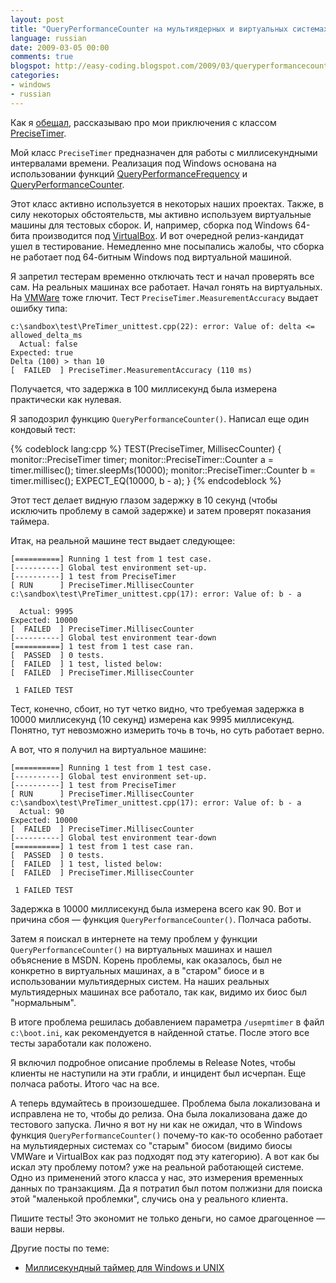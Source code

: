 ```yaml
---
layout: post
title: "QueryPerformanceCounter на мультиядерных и виртуальных системах"
language: russian
date: 2009-03-05 00:00
comments: true
blogspot: http://easy-coding.blogspot.com/2009/03/queryperformancecounter.html
categories:
- windows
- russian
---
```

Как я [обещал][Unit-тест для Coredump], рассказываю про мои приключения с классом [PreciseTimer][Миллисекундный таймер для Windows и UNIX].

Мой класс `PreciseTimer` предназначен для работы с миллисекундными интервалами времени. Реализация под Windows основана на использовании функций [QueryPerformanceFrequency][] и [QueryPerformanceCounter][].

[QueryPerformanceFrequency]: http://msdn.microsoft.com/en-us/library/ms644905.aspx
[QueryPerformanceCounter]: http://msdn.microsoft.com/en-us/library/ms644904.aspx

Этот класс активно используется в некоторых наших проектах. Также, в силу некоторых обстоятельств, мы активно используем виртуальные машины для тестовых сборок. И, например, сборка под Windows 64-бита производится под [VirtualBox][]. И вот очередной релиз-кандидат ушел в тестирование. Немедленно мне посыпались жалобы, что сборка не работает под 64-битным Windows под виртуальной машиной.

[VirtualBox]: http://www.virtualbox.org/

Я запретил тестерам временно отключать тест и начал проверять все сам. На реальных машинах все работает. Начал гонять на виртуальных. На [VMWare][] тоже глючит. Тест `PreciseTimer.MeasurementAccuracy` выдает ошибку типа:

[VMWare]: http://www.vmware.com/

    c:\sandbox\test\PreTimer_unittest.cpp(22): error: Value of: delta <= allowed_delta_ms
      Actual: false
    Expected: true
    Delta (100) > than 10
    [  FAILED  ] PreciseTimer.MeasurementAccuracy (110 ms)

Получается, что задержка в 100 миллисекунд была измерена практически как нулевая.

Я заподозрил функцию `QueryPerformanceCounter()`. Написал еще один кондовый тест:

{% codeblock lang:cpp %}
TEST(PreciseTimer, MillisecCounter) {
  monitor::PreciseTimer timer;
  monitor::PreciseTimer::Counter a = timer.millisec();
  timer.sleepMs(10000);
  monitor::PreciseTimer::Counter b = timer.millisec();
  EXPECT_EQ(10000, b - a);
}
{% endcodeblock %}

Этот тест делает видную глазом задержку в 10 секунд (чтобы исключить проблему в самой задержке) и затем проверят показания таймера.

Итак, на реальной машине тест выдает следующее:

    [==========] Running 1 test from 1 test case.
    [----------] Global test environment set-up.
    [----------] 1 test from PreciseTimer
    [ RUN      ] PreciseTimer.MillisecCounter
    c:\sandbox\test\PreTimer_unittest.cpp(17): error: Value of: b - a

      Actual: 9995
    Expected: 10000
    [  FAILED  ] PreciseTimer.MillisecCounter
    [----------] Global test environment tear-down
    [==========] 1 test from 1 test case ran.
    [  PASSED  ] 0 tests.
    [  FAILED  ] 1 test, listed below:
    [  FAILED  ] PreciseTimer.MillisecCounter

     1 FAILED TEST

Тест, конечно, сбоит, но тут четко видно, что требуемая задержка в 10000 миллисекунд (10 секунд) измерена как 9995 миллисекунд. Понятно, тут невозможно измерить точь в точь, но суть работает верно.

А вот, что я получил на виртуальное машине:

    [==========] Running 1 test from 1 test case.
    [----------] Global test environment set-up.
    [----------] 1 test from PreciseTimer
    [ RUN      ] PreciseTimer.MillisecCounter
    c:\sandbox\test\PreTimer_unittest.cpp(17): error: Value of: b - a
      Actual: 90
    Expected: 10000
    [  FAILED  ] PreciseTimer.MillisecCounter
    [----------] Global test environment tear-down
    [==========] 1 test from 1 test case ran.
    [  PASSED  ] 0 tests.
    [  FAILED  ] 1 test, listed below:
    [  FAILED  ] PreciseTimer.MillisecCounter

     1 FAILED TEST

Задержка в 10000 миллисекунд была измерена всего как 90. Вот и причина сбоя — функция `QueryPerformanceCounter()`. Полчаса работы.

Затем я поискал в интернете на тему проблем у функции `QueryPerformanceCounter()` на виртуальных машинах и нашел объяснение в MSDN. Корень проблемы, как оказалось, был не конкретно в виртуальных машинах, а в "старом" биосе и в использовании мультиядерных систем. На наших реальных мультиядерных машинах все работало, так как, видимо их биос был "нормальным".

В итоге проблема решилась добавлением параметра `/usepmtimer` в файл `c:\boot.ini`, как рекомендуется в найденной статье. После этого все тесты заработали как положено.

Я включил подробное описание проблемы в Release Notes, чтобы клиенты не наступили на эти грабли, и инцидент был исчерпан. Еще полчаса работы. Итого час на все.

А теперь вдумайтесь в произошедшее. Проблема была локализована и исправлена не то, чтобы до релиза. Она была локализована даже до тестового запуска. Лично я вот ну ни как не ожидал, что в Windows функция `QueryPerformanceCounter()` почему-то как-то особенно работает на мультиядерных системах со "старым" биосом (видимо биосы VMWare и VirtualBox как раз подходят под эту категорию). А вот как бы искал эту проблему потом? уже на реальной работающей системе. Одно из применений этого класса у нас, это измерения временных данных по транзакциям. Да я потратил был потом полжизни для поиска этой "маленькой проблемки", случись она у реального клиента.

Пишите тесты! Это экономит не только деньги, но самое драгоценное — ваши нервы.

Другие посты по теме:

* [Миллисекундный таймер для Windows и UNIX][]

[Unit-тест для Coredump]: /blog/russian/2009/02/26/coredump-for-windows-unittest/
[Миллисекундный таймер для Windows и UNIX]: /blog/russian/2009/01/29/milliseconds-timer-for-windows-and-unix/
